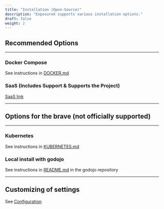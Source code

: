 ```yaml
---
title: "Installation (Open-Source)"
description: "ExposureX supports various installation options."
draft: false
weight: 2
---
```


## **Recommended Options**
---

### Docker Compose

See instructions in [DOCKER.md](<https://github.com/ExposureX/django-ExposureX/blob/dev/readme-docs/DOCKER.md>)

### SaaS (Includes Support & Supports the Project)

[SaaS link](https://exposurex.com/platform)

---
## **Options for the brave (not officially supported)**
---
### Kubernetes

See instructions in [KUBERNETES.md](<https://github.com/ExposureX/django-ExposureX/blob/dev/readme-docs/KUBERNETES.md>)

### Local install with godojo

See instructions in [README.md](<https://github.com/ExposureX/godojo/blob/master/README.md>)
in the godojo repository

---

## Customizing of settings

See [Configuration](../configuration)
